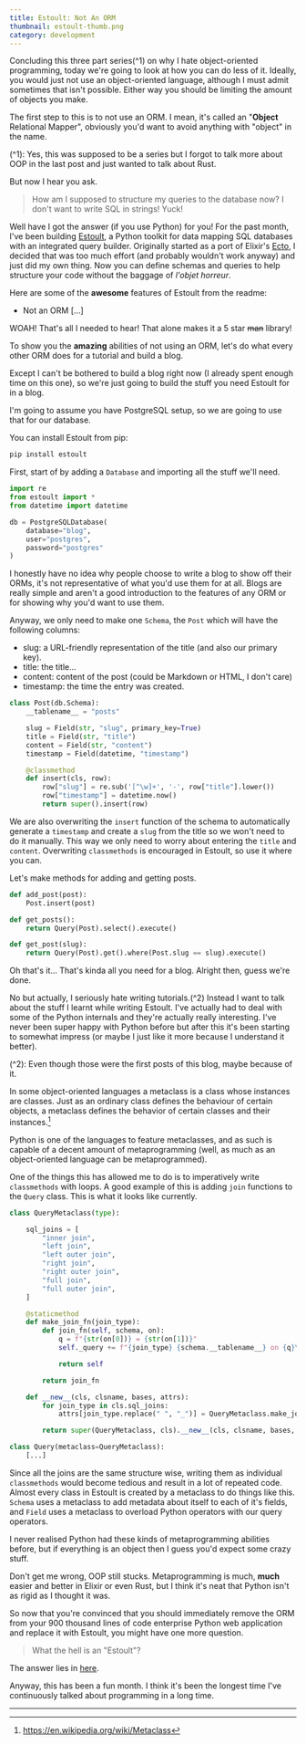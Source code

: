 ```yaml
---
title: Estoult: Not An ORM
thumbnail: estoult-thumb.png
category: development
---
```


Concluding this three part series(^1) on why I hate object-oriented programming, today we're going to look at how you can do less of it. Ideally, you would just not use an object-oriented language, although I must admit sometimes that isn't possible. Either way you should be limiting the amount of objects you make.

The first step to this is to not use an ORM. I mean, it's called an "**Object** Relational Mapper", obviously you'd want to avoid anything with "object" in the name.

(^1): Yes, this was supposed to be a series but I forgot to talk more about OOP in the last post and just wanted to talk about Rust.

But now I hear you ask.

> How am I supposed to structure my queries to the database now? I don't want to write SQL in strings! Yuck!

Well have I got the answer (if you use Python) for you! For the past month, I've been building [Estoult](https://github.com/halcyonnouveau/estoult), a Python toolkit for data mapping SQL databases with an integrated query builder. Originally started as a port of Elixir's [Ecto](https://github.com/elixir-ecto/ecto), I decided that was too much effort (and probably wouldn't work anyway) and just did my own thing. Now you can define schemas and queries to help structure your code without the baggage of *l'objet horreur*.

Here are some of the **awesome** features of Estoult from the readme:

- Not an ORM [...]

WOAH! That's all I needed to hear! That alone makes it a 5 star ~~man~~ library!

To show you the **amazing** abilities of not using an ORM, let's do what every other ORM does for a tutorial and build a blog.

Except I can't be bothered to build a blog right now (I already spent enough time on this one), so we're just going to build the stuff you need Estoult for in a blog.

I'm going to assume you have PostgreSQL setup, so we are going to use that for our database.

You can install Estoult from pip:

```bash
pip install estoult
```

First, start of by adding a `Database` and importing all the stuff we'll need.

```python
import re
from estoult import *
from datetime import datetime

db = PostgreSQLDatabase(
    database="blog",
    user="postgres",
    password="postgres"
)
```

I honestly have no idea why people choose to write a blog to show off their ORMs, it's not representative of what you'd use them for at all. Blogs are really simple and aren't a good introduction to the features of any ORM or for showing why you'd want to use them.

Anyway, we only need to make one `Schema`, the `Post` which will have the following columns:

- slug: a URL-friendly representation of the title (and also our primary key).
- title: the title...
- content: content of the post (could be Markdown or HTML, I don't care)
- timestamp: the time the entry was created.

```python
class Post(db.Schema):
    __tablename__ = "posts"

    slug = Field(str, "slug", primary_key=True)
    title = Field(str, "title")
    content = Field(str, "content")
    timestamp = Field(datetime, "timestamp")

    @classmethod
    def insert(cls, row):
        row["slug"] = re.sub('[^\w]+', '-', row["title"].lower())
        row["timestamp"] = datetime.now()
        return super().insert(row)
```

We are also overwriting the `insert` function of the schema to automatically generate a `timestamp` and create a `slug` from the title so we won't need to do it manually. This way we only need to worry about entering the `title` and `content`. Overwriting `classmethods` is encouraged in Estoult, so use it where you can.

Let's make methods for adding and getting posts.

```python
def add_post(post):
    Post.insert(post)

def get_posts():
    return Query(Post).select().execute()

def get_post(slug):
    return Query(Post).get().where(Post.slug == slug).execute()
```

Oh that's it... That's kinda all you need for a blog. Alright then, guess we're done.

No but actually, I seriously hate writing tutorials.(^2) Instead I want to talk about the stuff I learnt while writing Estoult. I've actually had to deal with some of the Python internals and they're actually really interesting. I've never been super happy with Python before but after this it's been starting to somewhat impress (or maybe I just like it more because I understand it better).

(^2): Even though those were the first posts of this blog, maybe because of it.

In some object-oriented languages a metaclass is a class whose instances are classes. Just as an ordinary class defines the behaviour of certain objects, a metaclass defines the behavior of certain classes and their instances.[^1]

Python is one of the languages to feature metaclasses, and as such is capable of a decent amount of metaprogramming (well, as much as an object-oriented language can be metaprogrammed).

One of the things this has allowed me to do is to imperatively write `classmethods` with loops. A good example of this is adding `join` functions to the `Query` class. This is what it looks like currently.

```python
class QueryMetaclass(type):

    sql_joins = [
        "inner join",
        "left join",
        "left outer join",
        "right join",
        "right outer join",
        "full join",
        "full outer join",
    ]

    @staticmethod
    def make_join_fn(join_type):
        def join_fn(self, schema, on):
            q = f"{str(on[0])} = {str(on[1])}"
            self._query += f"{join_type} {schema.__tablename__} on {q}\n"

            return self

        return join_fn

    def __new__(cls, clsname, bases, attrs):
        for join_type in cls.sql_joins:
            attrs[join_type.replace(" ", "_")] = QueryMetaclass.make_join_fn(join_type)

        return super(QueryMetaclass, cls).__new__(cls, clsname, bases, attrs)

class Query(metaclass=QueryMetaclass):
    [...]
```

Since all the joins are the same structure wise, writing them as individual `classmethods` would become tedious and result in a lot of repeated code. Almost every class in Estoult is created by a metaclass to do things like this. `Schema` uses a metaclass to add metadata about itself to each of it's fields, and `Field` uses a metaclass to overload Python operators with our query operators.

I never realised Python had these kinds of metaprogramming abilities before, but if everything is an object then I guess you'd expect some crazy stuff.

Don't get me wrong, OOP still stucks. Metaprogramming is much, **much** easier and better in Elixir or even Rust, but I think it's neat that Python isn't as rigid as I thought it was.

So now that you're convinced that you should immediately remove the ORM from your 900 thousand lines of code enterprise Python web application and replace it with Estoult, you might have one more question.

> What the hell is an "Estoult"?

The answer lies in [here](/post/astolfo).

Anyway, this has been a fun month. I think it's been the longest time I've continuously talked about programming in a long time.

----

[^1]: https://en.wikipedia.org/wiki/Metaclass
